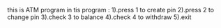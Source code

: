 this is ATM program
in tis program :
       1).press 1 to create pin
       2).press 2 to change pin
       3).check 3 to balance
       4).check 4 to withdraw
       5).exit
